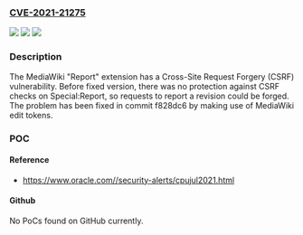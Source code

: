 ### [CVE-2021-21275](https://cve.mitre.org/cgi-bin/cvename.cgi?name=CVE-2021-21275)
![](https://img.shields.io/static/v1?label=Product&message=Report&color=blue)
![](https://img.shields.io/static/v1?label=Version&message=n%2Fa&color=blue)
![](https://img.shields.io/static/v1?label=Vulnerability&message=CWE-352%3A%20Cross-Site%20Request%20Forgery%20(CSRF)&color=brighgreen)

### Description

The MediaWiki "Report" extension has a Cross-Site Request Forgery (CSRF) vulnerability. Before fixed version, there was no protection against CSRF checks on Special:Report, so requests to report a revision could be forged. The problem has been fixed in commit f828dc6 by making use of MediaWiki edit tokens.

### POC

#### Reference
- https://www.oracle.com//security-alerts/cpujul2021.html

#### Github
No PoCs found on GitHub currently.

